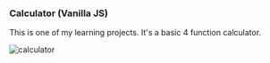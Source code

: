 ### Calculator (Vanilla JS)

This is one of my learning projects. It's a basic 4 function calculator.

![calculator](https://github.com/Jupkobe/web-projects/assets/84783072/e6b4bdbf-300d-4f44-9c1a-8903f2467ab5)
